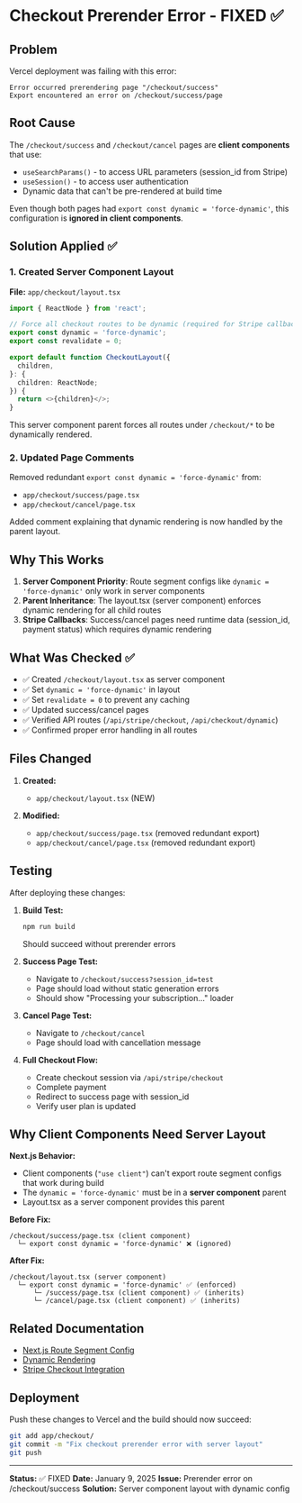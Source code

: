 # Checkout Prerender Error - FIXED ✅

## Problem
Vercel deployment was failing with this error:
```
Error occurred prerendering page "/checkout/success"
Export encountered an error on /checkout/success/page
```

## Root Cause
The `/checkout/success` and `/checkout/cancel` pages are **client components** that use:
- `useSearchParams()` - to access URL parameters (session_id from Stripe)
- `useSession()` - to access user authentication
- Dynamic data that can't be pre-rendered at build time

Even though both pages had `export const dynamic = 'force-dynamic'`, this configuration is **ignored in client components**.

## Solution Applied ✅

### 1. Created Server Component Layout
**File:** `app/checkout/layout.tsx`

```typescript
import { ReactNode } from 'react';

// Force all checkout routes to be dynamic (required for Stripe callbacks)
export const dynamic = 'force-dynamic';
export const revalidate = 0;

export default function CheckoutLayout({
  children,
}: {
  children: ReactNode;
}) {
  return <>{children}</>;
}
```

This server component parent forces all routes under `/checkout/*` to be dynamically rendered.

### 2. Updated Page Comments
Removed redundant `export const dynamic = 'force-dynamic'` from:
- `app/checkout/success/page.tsx`
- `app/checkout/cancel/page.tsx`

Added comment explaining that dynamic rendering is now handled by the parent layout.

## Why This Works

1. **Server Component Priority**: Route segment configs like `dynamic = 'force-dynamic'` only work in server components
2. **Parent Inheritance**: The layout.tsx (server component) enforces dynamic rendering for all child routes
3. **Stripe Callbacks**: Success/cancel pages need runtime data (session_id, payment status) which requires dynamic rendering

## What Was Checked ✅

- ✅ Created `/checkout/layout.tsx` as server component
- ✅ Set `dynamic = 'force-dynamic'` in layout
- ✅ Set `revalidate = 0` to prevent any caching
- ✅ Updated success/cancel pages
- ✅ Verified API routes (`/api/stripe/checkout`, `/api/checkout/dynamic`)
- ✅ Confirmed proper error handling in all routes

## Files Changed

1. **Created:**
   - `app/checkout/layout.tsx` (NEW)

2. **Modified:**
   - `app/checkout/success/page.tsx` (removed redundant export)
   - `app/checkout/cancel/page.tsx` (removed redundant export)

## Testing

After deploying these changes:

1. **Build Test:**
   ```bash
   npm run build
   ```
   Should succeed without prerender errors

2. **Success Page Test:**
   - Navigate to `/checkout/success?session_id=test`
   - Page should load without static generation errors
   - Should show "Processing your subscription..." loader

3. **Cancel Page Test:**
   - Navigate to `/checkout/cancel`
   - Page should load with cancellation message

4. **Full Checkout Flow:**
   - Create checkout session via `/api/stripe/checkout`
   - Complete payment
   - Redirect to success page with session_id
   - Verify user plan is updated

## Why Client Components Need Server Layout

**Next.js Behavior:**
- Client components (`"use client"`) can't export route segment configs that work during build
- The `dynamic = 'force-dynamic'` must be in a **server component** parent
- Layout.tsx as a server component provides this parent

**Before Fix:**
```
/checkout/success/page.tsx (client component)
  └─ export const dynamic = 'force-dynamic' ❌ (ignored)
```

**After Fix:**
```
/checkout/layout.tsx (server component)
  └─ export const dynamic = 'force-dynamic' ✅ (enforced)
      └─ /success/page.tsx (client component) ✅ (inherits)
      └─ /cancel/page.tsx (client component) ✅ (inherits)
```

## Related Documentation

- [Next.js Route Segment Config](https://nextjs.org/docs/app/api-reference/file-conventions/route-segment-config)
- [Dynamic Rendering](https://nextjs.org/docs/app/building-your-application/rendering/server-components#dynamic-rendering)
- [Stripe Checkout Integration](https://stripe.com/docs/payments/checkout)

## Deployment

Push these changes to Vercel and the build should now succeed:

```bash
git add app/checkout/
git commit -m "Fix checkout prerender error with server layout"
git push
```

---

**Status:** ✅ FIXED
**Date:** January 9, 2025
**Issue:** Prerender error on /checkout/success
**Solution:** Server component layout with dynamic config
